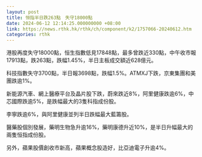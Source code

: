 ```yaml
---
layout: post
title: 恒指半日跌263點　失守18000點
date: 2024-06-12 12:14:25.000000000 +08:00
link: https://news.rthk.hk/rthk/ch/component/k2/1757066-20240612.htm
categories: rthk
---
```


港股再度失守18000點，恒生指數低見17848點，最多曾跌近330點，中午收市報17913點，跌263點，跌幅1.45%，半日主板成交額近628億元。

科技指數失守3700點，半日報3698點，跌幅1.5%。ATMXJ下跌，京東集團和美團跌逾1%。

新能源汽車、網上醫療平台及晶片股下跌，蔚來跌近8%，阿里健康跌逾6%，中芯國際跌逾5%，是跌幅最大的3隻科指成份股。

李寧跌逾6%，與阿里健康並列半日跌幅最大藍籌股。

醫藥股個別發展，藥明生物急升逾16%，藥明康德升近10%，是半日升幅最大的兩隻恒指成份股。

另外，蘋果股價創收市新高，蘋果概念股造好，比亞迪電子升逾4%。
